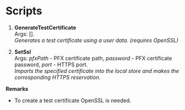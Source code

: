 Scripts
=====================

1. **GenerateTestCertificate**    
    Args: [].  
    *Generates a test certificate using a user data. (requires OpenSSL)*

2. **SetSsl**   
    Args: *pfxPath* - PFX certificate path, *password* - PFX certificate password, *port* - HTTPS port.  
    *Imports the specified certificate into the local store and makes the corresponding HTTPS reservation.*

**Remarks**  
+ To create a test certificate OpenSSL is needed.
